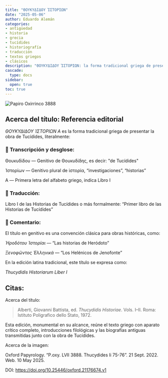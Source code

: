 ```yaml
---
title: "ΘΟΥΚΥΔΙΔΟΥ ἹΣΤΟΡΙΩΝ"
date: "2025-05-06"
author: Eduardo Alemán
categories:
- antigüedad
- historia
- grecia
- tucídides
- historiografía
- traducción
- textos griegos
- clásicos
description: "ΘΟΥΚΥΔΙΔΟΥ ἹΣΤΟΡΙΩΝ: la forma tradicional griega de presentar la obra de Tucídides."
cascade:
  type: docs
sidebar:
  open: true
toc: true
---
```


![Papiro Oxirrinco 3888](/img/papiro3888.webp "Fragmento del Libro II de Tucídides, siglo II d.C.  El P. Oxy. LVII 3888 es un fragmento de papiro del siglo II d.C. que conserva parte del Libro II (capítulos 75–76) de la Historia de la Guerra del Peloponeso de Tucídides. Descubierto en Egipto y actualmente conservado en la Sackler Library de Oxford, ofrece un testimonio textual temprano.")


## Acerca del título: Referencia editorial

*ΘΟΥΚΥΔΙΔΟΥ ἹΣΤΟΡΙΩΝ Α* es la forma tradicional griega de presentar la obra de Tucídides, literalmente:

### 📜 Transcripción y desglose:

Θουκυδίδου — Genitivo de Θουκυδίδης, es decir: "de Tucídides"

Ἱστορίων — Genitivo plural de ἱστορία, “investigaciones”, “historias”

Α — Primera letra del alfabeto griego, indica Libro I

### 📝 Traducción:

Libro I de las Historias de Tucídides o más formalmente: “Primer libro de las Historias de Tucídides”

### 📘 Comentario:

El título en genitivo es una convención clásica para obras históricas, como:

*Ἡροδότου Ἱστορίαι* — “Las historias de Heródoto”

*Ξενοφῶντος Ἑλληνικά* — “Los Helénicos de Jenofonte”

En la edición latina tradicional, este título se expresa como:

*Thucydidis Historiarum Liber I*

## Citas: 

Acerca del título:

> Alberti, Giovanni Battista, ed. *Thucydidis Historiae*. Vols. I–II. Roma: Istituto Poligrafico dello Stato, 1972.

Esta edición, monumental en su alcance, reúne el texto griego con aparato crítico completo, introducciones filológicas y las biografías antiguas transmitidas junto con la obra de Tucídides.

Acerca de la imagen:

Oxford Papyrology. “P.oxy. LVII 3888. Thucydides Ii 75-76”. 21 Sept. 2022. Web. 10 May 2025.

DOI: https://doi.org/10.25446/oxford.21176674.v1
